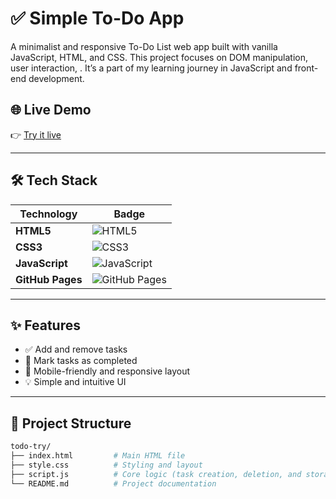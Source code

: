 # ✅ Simple To-Do App

A minimalist and responsive To-Do List web app built with vanilla JavaScript, HTML, and CSS. This project focuses on DOM manipulation, user interaction, . It’s a part of my learning journey in JavaScript and front-end development.

## 🌐 Live Demo

👉 [Try it live](https://sushantsubedi-tech.github.io/todo-try/)

---

## 🛠️ Tech Stack

| Technology        | Badge |
|-------------------|--------|
| **HTML5**         | ![HTML5](https://img.shields.io/badge/HTML5-E34F26?style=for-the-badge&logo=html5&logoColor=white) |
| **CSS3**          | ![CSS3](https://img.shields.io/badge/CSS3-1572B6?style=for-the-badge&logo=css3&logoColor=white) |
| **JavaScript**    | ![JavaScript](https://img.shields.io/badge/JavaScript-F7DF1E?style=for-the-badge&logo=javascript&logoColor=black) |
| **GitHub Pages**  | ![GitHub Pages](https://img.shields.io/badge/GitHub%20Pages-121013?style=for-the-badge&logo=github&logoColor=white) |

---

## ✨ Features

- ✅ Add and remove tasks
- 📝 Mark tasks as completed
- 📱 Mobile-friendly and responsive layout
- 💡 Simple and intuitive UI

---

## 📁 Project Structure

```bash
todo-try/
├── index.html         # Main HTML file
├── style.css          # Styling and layout
├── script.js          # Core logic (task creation, deletion, and storage)
└── README.md          # Project documentation
